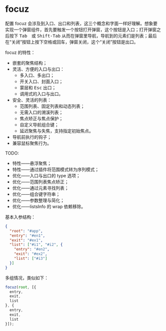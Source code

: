 # focuz

配置 focuz 会涉及到入口、出口和列表，这三个概念和字面一样好理解。想象要实现一个弹窗组件，首先要触发一个按钮打开弹窗，这个按钮是入口；打开弹窗之后按下 <kbd>Tab</kbd>　或 <kbd>Shift-Tab</kbd> 从而在弹窗里导航，导航到的元素们是列表；最后在“关闭”按钮上按下空格或回车，弹窗关闭，这个“关闭”按钮是出口。

focuz 的特性：

- 嵌套的聚焦结构；
- 灵活、方便的入口与出口：
  - 多入口、多出口；
  - 开关入口、封面入口；
  - 蒙层和 <kbd>Esc</kbd> 出口；
  - 调用式的入口与出口。
- 安全、灵活的列表：
  - 范围列表、固定列表和动态列表；
  - 无需入口的溯溪列表；
  - 焦点矫正与焦点保护；
  - 自定义导航组合键；
  - 延迟聚焦与失焦，支持指定初始焦点。
- 导航前执行的钩子；
- 兼容鼠标聚焦行为。

TODO:

- 特性——悬浮聚焦；
- 特性——通过插件将范围模式转为序列模式；
- 优化——入口与出口的 type 选项；
- 优化——范围列表焦点矫正；
- 优化——通过元素寻找列表；
- 优化——组合键字符串；
- 优化——参数整理与简化；
- 优化——listsInfo 的 wrap 依赖移除。



基本入参结构：

```json
{
  "root": "#app",
  "entry": "#en1",
  "exit": "#ex1",
  "list": ["#i1", "#i2", {
    "entry": "#en2",
    "exit": "#ex2",
    "list": ["#i3"]
  }]
}
```

多组情况，类似如下：

```javascript
focuz(root, [{
  entry,
  exit,
  list
}, {
  entry,
  exit,
  list
}]);
```